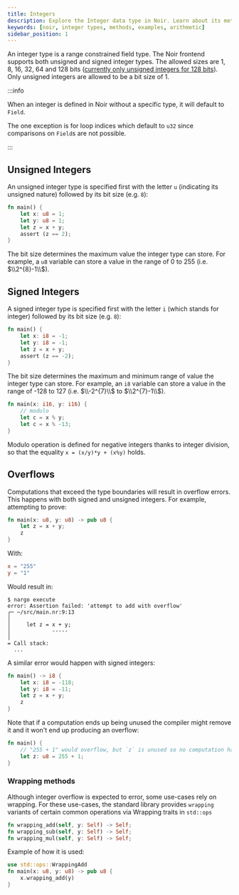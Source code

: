 ```yaml
---
title: Integers
description: Explore the Integer data type in Noir. Learn about its methods, see real-world examples, and grasp how to efficiently use Integers in your Noir code.
keywords: [noir, integer types, methods, examples, arithmetic]
sidebar_position: 1
---
```


An integer type is a range constrained field type.
The Noir frontend supports both unsigned and signed integer types.
The allowed sizes are 1, 8, 16, 32, 64 and 128 bits ([currently only unsigned integers for 128 bits](https://github.com/noir-lang/noir/issues/7591)). Only unsigned integers are allowed to be a bit size of 1.

:::info

When an integer is defined in Noir without a specific type, it will default to `Field`.

The one exception is for loop indices which default to `u32` since comparisons on `Field`s are not possible.

:::

## Unsigned Integers

An unsigned integer type is specified first with the letter `u` (indicating its unsigned nature) followed by its bit size (e.g. `8`):

```rust
fn main() {
    let x: u8 = 1;
    let y: u8 = 1;
    let z = x + y;
    assert (z == 2);
}
```

The bit size determines the maximum value the integer type can store. For example, a `u8` variable can store a value in the range of 0 to 255 (i.e. $\\2^{8}-1\\$).

## Signed Integers

A signed integer type is specified first with the letter `i` (which stands for integer) followed by its bit size (e.g. `8`):

```rust
fn main() {
    let x: i8 = -1;
    let y: i8 = -1;
    let z = x + y;
    assert (z == -2);
}
```

The bit size determines the maximum and minimum range of value the integer type can store. For example, an `i8` variable can store a value in the range of -128 to 127 (i.e. $\\-2^{7}\\$ to $\\2^{7}-1\\$).


```rust
fn main(x: i16, y: i16) {
    // modulo
    let c = x % y;
    let c = x % -13;
}
```

Modulo operation is defined for negative integers thanks to integer division, so that the equality `x = (x/y)*y + (x%y)` holds.

## Overflows

Computations that exceed the type boundaries will result in overflow errors. This happens with both signed and unsigned integers. For example, attempting to prove:

```rust
fn main(x: u8, y: u8) -> pub u8 {
    let z = x + y;
    z
}
```

With:

```toml
x = "255"
y = "1"
```

Would result in:

```
$ nargo execute
error: Assertion failed: 'attempt to add with overflow'
┌─ ~/src/main.nr:9:13
│
│     let z = x + y;
│             -----
│
= Call stack:
  ...
```

A similar error would happen with signed integers:

```rust
fn main() -> i8 {
    let x: i8 = -118;
    let y: i8 = -11;
    let z = x + y;
    z
}
```

Note that if a computation ends up being unused the compiler might remove it and it won't end up producing an overflow:

```rust
fn main() {
    // "255 + 1" would overflow, but `z` is unused so no computation happens
    let z: u8 = 255 + 1;
}
```

### Wrapping methods

Although integer overflow is expected to error, some use-cases rely on wrapping. For these use-cases, the standard library provides `wrapping` variants of certain common operations via Wrapping traits in `std::ops`

```rust
fn wrapping_add(self, y: Self) -> Self;
fn wrapping_sub(self, y: Self) -> Self;
fn wrapping_mul(self, y: Self) -> Self;
```

Example of how it is used:

```rust
use std::ops::WrappingAdd
fn main(x: u8, y: u8) -> pub u8 {
    x.wrapping_add(y)
}
```
